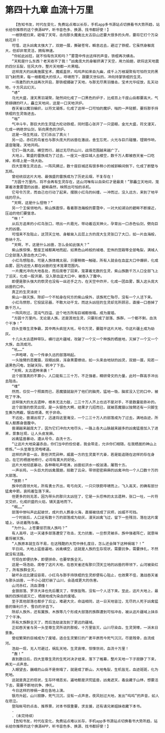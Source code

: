 # 第四十九章 血流十万里
        【告知书友，时代在变化，免费站点难以长存，手机app多书源站点切换看书大势所趋，站长给你推荐的这个换源APP，听书音色多、换源、找书都好使！】
       一根铁棍扫来，砸塌了天穹，击向那头魔禽比太古巨山还要大很多的头颅，要将它打个万朵桃花开！
       可惜，这头凶禽太强大了，双翅一展，撕破苍穹，瞬息远去，避过了铁棍，它虽然身躯庞大，但却非常灵活，拥有神速。
       “你如此凶狂，就不怕有伤天和吗？”雾霭中传出这样的声音，铁棍再次横击。
       “天和是什么东西？老天收不了我！”凶禽庞大的身躯挤满了天空，用力拍翅，欲将这天地震的四分五裂，狂风大作，整片天地都一片黑暗。
       这样庞大的凶禽施展宝术，魔威盖世，呜呜声如来自九幽，成千上万根凝聚有可怕符文的黑羽飞射而来，每一根都粗大的惊人，呼啸而下，跟要灭世似的，冲向持掌铁棍的生灵。
       一场激烈的大战再次开启，那铁棍捅破了天地，与那无尽黑羽撞击，宝术光华绽放，乱天动地，十方风云幻灭。
       “哧”
       乌光大盛，漫天黑羽凝聚，陡然间化成了一口黑色的炉子，比成百上千座山岳都要高大，气势磅礴的吓人，矗立天地间，这是一口天地洪炉。
       吞天雀以魔羽编织，以符文凝炼，化成了这样一口可怕的魔炉，嗡的一声轻颤，要将那手持铁棍的生灵吸进去。
       “嗡”
       气冲斗牛，那巨大的生灵猛力抡动铁棍，同时眉心张开了一只竖眼，金光大盛，符文漫天，化成一柄绝世仙剑，斩向黑色的洪炉。
       这是一场生死战，它们杀出了真火！
       另一边，赤红的鸟雀也与那头庞大的凶兽在激战，舍生忘死，火光与巨爪碰撞，铿锵作响，道音隆隆，天地共鸣。
       它们一路大战，横空而行，越过无尽的山川，战场范围越来越广了。
       大地上，繁盛的雷族成为了过去，一座又一座巨城人去楼空，数千万人都被吞天雀一口吃掉，称得上是一场大劫。
       四大至尊生灵远去，一阵风拂过，数十座巨城还有很多稍小的城郭瞬间倒下，化成了断壁与瓦砾。
       曾经统驭这片大地、最强盛的雷族成为了历史云烟，不复存在！
       “方圆十万里内，将不会再有生灵存在，这山河唯有以血染红才是最美！”那矗立天地间，笼罩着浓重雾霭的凶兽，碧眸森然，映照出可怕的杀机。
       它号令万灵，而自己也行动了起来，摆脱小红鸟的纠缠，一冲而过，没入远方，来到了地平线的尽头。
       “天啊，这是什么怪物？”
       另一个王侯领地内，紫山族震惊，看着那浩瀚般的雾霭中，一对大如湖泊的碧眸不断接近，压迫的他们要窒息。
       “咻！”
       从后方追来的小红鸟张口，喷出一片霞光，带动着滔天神火，孕育出一口赤色仙剑，劈向巨大的凶兽。
       可惜来不及阻止，这顶天立地、身躯耸入云层上方的庞大生灵张口了大口，如一片血海般，吞纳十方。
       “天啊，不，这是什么凶兽，怎么会如此强大？”
       紫山族惊悚，整座王城都离地而起，如黑色山岭般的城墙、宏伟的宫殿等全部龟裂，满城人口全部落入那血色大口中。
       小红鸟想阻击，可是人族体魄太弱，只要稍微一触碰，所有人就会在血盆大口中爆碎，化成血雾，因为这些人都在凶兽的宝术笼罩范围内。
       一片魔光冲向大地各处，而后席卷了回来，笼罩着无数的生灵，紫山族数千万人口全部飞上了滔天，化成一股洪潮，没入那血盆大口中，被吞入了腹中。
       即便是那头强大的祭灵也没有一丝还手之力，在天空中炸开，化成一团血雾，飘入这头庞大凶兽的口中。
       真正的生灵涂炭！
       紫山一脉灭族，除却一个不知身在何方的紫山侯外，该族死亡殆尽，没有一个人活下来。
       小红鸟愤怒，它投鼠忌器，不敢大动干戈，而这头凶狂的生灵却无所顾忌，直接一口吞掉了数千万人。
       一阵风吹过，混沌气四溢，这个地方所有巨城都倒塌，成为废墟。
       “方圆十万里内，无论是人族，还是其他生灵，只要形成了部落、族群，一个都不剩，血洗个干净！”
       四头至尊生灵争霸，其中两头疯狂大吼，号令万灵，要踏平这片大地，令这片疆土成为劫灰。
       十几头太古遗种带队，横行这片疆域，攻破了一个又一个种族的栖居地，灭掉了一个又一个大族，血流成河。
       “吼……”
       一声咆哮，在一个传承久远的部落响起。
       一头独臂的恶魔猿，双眼凶戾，浑身黑雾缭绕，如一头来自地狱的凶灵，双翅一展，宛若一道黑色闪电，划破天际，俯冲了下去。
       “天啊，太古遗种来袭！”
       这个部落真的不算小，人口能有二三十万，不乏强者，精研骨文的力量，此时一群高手冲出去阻击。
       “噗”
       然而，仅仅一个照面而已，恶魔猿就敲开了他们的脑壳，猛地一吸，脑浆没入它的口中，被吃了干净。
       这样强大的太古遗种，根本无法力敌，二三十万人齐上也远不是对手，不是数量能弥补的。
       这个部落的祭灵出现，是一头银色大鳄，结果才几招而已，就被恶魔猿以独臂还有一只脚生生撕为两截，银血喷涌，死于非命。
       不远处，兽潮出现了，迅速将这里淹没，一个二三十万人的部落成为了过去，满地血迹，所有人都葬身兽腹中。
       兽潮越来越庞大了，因为它们冲向大地尽头，一路上各大山脉越来越多的凶禽猛兽加入了进来，景象壮观，让人头皮发麻。
       凶禽猛兽暴动，遵从号令，血洗十方。
       “让这片大地染遍赤血，你们当中的佼佼者，我会带走，允许你们相随，在我栖居的神山上修炼。”一头至尊生灵咆哮道。
       这样的声音一出，那些洪荒异种，威震一方的生灵莫不亢奋，若是能追随在这样的存在身边，在它的栖居地修行，必将有莫大的好处。
       这片大地彻底暴动，各种嘶吼声喧沸，凶兽如洪水一般汹涌，屠戮十方。
       一声长鸣，一头巨大的凶禽展翅，拍散了云朵，带领密密麻麻的凶禽冲向一个人口数十万的大部落。
       “放箭！”
       族中的首领大吼，所有勇士齐出，弯弓向天，一只只铁箭呼啸而上，飞入高天，的确有部分猛禽中箭，哀鸣着坠落下来。
       但更多的则无恙，因为带头的那只太凶狂了，它是一头恐怖的太古遗种，张口一吐，一片符文交织，化成炽盛的火焰，铺天盖地而下。
       “啊……”
       部落中惨叫声此起彼伏，成片的人葬身火海，直接被烧成了灰烬，凶威不可挡。
       一个时辰后，人口足有数十万的部落成为劫灰，漫天凶禽飞过，留下一些残羽，落在这片废墟上，诉说着殇与痛。
       “为什么，上苍要惩罚我人族吗？”
       有人高呼，这一天诸多部落遭受了攻击，无力抗衡，一旦祭灵被杀，族中强者阵亡，就意味着将被灭族。
       “人族原本就生存不易，在这残酷的大荒中挣扎度日，怎么还会降下这种祸端？！”
       平日间，大地上猛兽遍地，凶禽横空，这就是人族的生存现状，需要抗争，需要挣扎，不然就没有活路。
       可现在即便抗争，即便拼命，也要举族全灭。
       这是一场浩劫，席卷了这片大地，在吞天雀还有那只顶天立地的凶兽的带领下，山河被染红了，所有族群全灭。
       破坏永远比建设容易，小红鸟与那手持铁棍的生灵即便有心阻止，也效果不佳，激战吞天雀与那头凶兽，一不小心就打崩了山川，会造成更大的伤害。
       山河赤红，流血漂橹！
       金狼部落、罗浮大泽也先后覆灭了，举族皆殇，没有一个人活下来。至此，这片大地上，最强的四族彻底灭亡，栖居地成为染血的废墟。
       至于其他部落也都步了后尘，难避大灾，命运相同，这一日天地皆泣，无尽的人死于凶禽猛兽的锋利爪子、雪白的牙齿下。
       除却人族外，还有翼族、木族等几个形成大部落的族群遭到可怕冲击，被从这片疆域上抹杀了个干净。
       所有大族群全灭了，而后浩劫波及到了更远的疆域。
       正如吞天雀与另一头至尊生灵所说的那般，十万里皆灭，山川尽染血，生灵哭嚎，一派末日景象。
       曾经繁荣的巨城成为了废墟，适合生灵繁衍的广袤平原而今死气沉沉，尽是残骨，血流成河。
       浩劫一现，无人可避过，祸乱天地，生灵哀嚎，惊悚世间，血流十万里！
       “轰！”
       直到数日后，四大至尊生灵的生死对决才结束，落下了帷幕，整片天地一下子寂静了下来，再无一点声息。
       入眼望去，巍峨的山岳不是倒塌了，就是成了断山，大地龟裂，生机皆无，血迹斑斑，化为死地。
       这就是真正的现状，生存环境恶劣，遍地都是洪荒猛兽，凶禽遮天，毒虫藏于山林，想要活下去，需要不断地抗争、挣扎。
       今日这样的惨祸一直在各地上演。
       银月升起，山川寂静，死气沉沉，没有一点声息，夜风划过大地，发出“呜呜”的声音，如人在悲泣。
       登陆帐号的点击、推荐票，对本书很重要，求支援，还有请兄弟姐妹收藏下本书。
       .
       .（未完待续）
       【告知书友，时代在变化，免费站点难以长存，手机app多书源站点切换看书大势所趋，站长给你推荐的这个换源APP，听书音色多、换源、找书都好使！】
